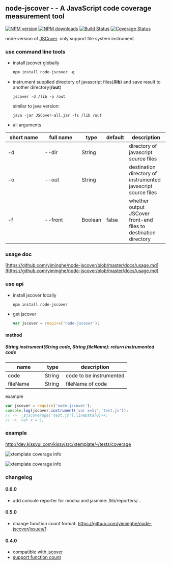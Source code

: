 ## node-jscover - - A JavaScript code coverage measurement tool

[![NPM version](https://nodei.co/npm/node-jscover.png)](https://npmjs.org/package/node-jscover)
[![NPM downloads](http://img.shields.io/npm/dm/node-jscover.svg)](https://npmjs.org/package/node-jscover)
[![Build Status](https://travis-ci.org/yiminghe/node-jscover.svg?branch=master)](https://travis-ci.org/yiminghe/node-jscover)
[![Coverage Status](https://coveralls.io/repos/yiminghe/node-jscover/badge.png?branch=master)](https://coveralls.io/r/yiminghe/node-jscover?branch=master)

node version of [JSCover](https://github.com/tntim96/JSCover).  only support file system instrument.

### use command line tools

* install jscover globally

    ``` javascript
    npm install node-jscover -g
    ```

* instrument supplied directory of javascript files(**/lib**) and save result to another directory(**/out**)

    ```
    jscover -d /lib -o /out
    ```

  similar to java version:

  ```
  java -jar JSCover-all.jar -fs /lib /out
  ```

* all arguments

<table class="table table-bordered table-striped">
    <thead>
    <tr>
        <th style="width: 100px;">short name</th>
        <th style="width: 100px;">full name</th>
        <th style="width: 50px;">type</th>
        <th style="width: 50px;">default</th>
        <th>description</th>
    </tr>
    </thead>
    <tbody>
    <tr>
        <td>-d</td>
        <td>--dir</td>
        <td>String</td>
        <td></td>
        <td>directory of javascript source files</td>
    </tr>
    <tr>
        <td>-o</td>
        <td>--out</td>
        <td>String</td>
        <td></td>
        <td>destination directory of instrumented javascript source files</td>
    </tr>
    <tr>
        <td>-f</td>
        <td>--front</td>
        <td>Boolean</td>
        <td>false</td>
        <td>whether output JSCover front-end files to destination directory</td>
    </tr>
    </tbody>
</table>

### usage doc

[https://github.com/yiminghe/node-jscover/blob/master/docs/usage.md](https://github.com/yiminghe/node-jscover/blob/master/docs/usage.md)

### use api

* install jscover locally

    ``` javascript
    npm install node-jscover
    ```

* get jscover

    ``` javascript
    var jscover = require('node-jscover');
    ```

#### method

##### String instrument(String code, String fileName): return instrumented code

<table class="table table-bordered table-striped">
    <thead>
    <tr>
        <th style="width: 100px;">name</th>
        <th style="width: 50px;">type</th>
        <th>description</th>
    </tr>
    </thead>
    <tbody>
    <tr>
        <td>code</td>
        <td>String</td>
        <td>code to be instrumented</td>
    </tr>
    <tr>
            <td>fileName</td>
            <td>String</td>
            <td>fileName of code</td>
        </tr>
    </tbody>
</table>

example

``` javascript
var jscover = require('node-jscover');
console.log(jscover.instrument('var x=1;','test.js'));
// ->  _$jscoverage['test.js'].lineData[0]++;
// ->  var x = 1;
```

### example

http://dev.kissyui.com/kissy/src/xtemplate/-/tests/coverage

![xtemplate coverage info](http://gtms02.alicdn.com/tps/i2/TB1hMCKFVXXXXXFXVXXR0b5GXXX-1133-615.png)

![xtemplate coverage info](http://gtms02.alicdn.com/tps/i2/TB1WxCNFVXXXXc_XpXXR0b5GXXX-1133-615.png)


### changelog

#### 0.6.0

* add console reporter for mocha and jasmine: /lib/reporters/...

#### 0.5.0

* change function count format: https://github.com/yiminghe/node-jscover/issues/1

#### 0.4.0

* compatible with [jscover](https://github.com/tntim96/JSCover)
* [support function count](https://github.com/yiminghe/node-jscover/issues/1)